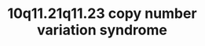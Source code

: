 ---
annotations:
- id: PW:0000013
  parent: disease pathway
  type: Pathway Ontology
  value: disease pathway
authors:
- Julivana
- Fehrhart
- Egonw
- AlexanderPico
communities:
- Diseases
- RareDiseases
description: 10q11.21q11.23 copy number variation (CNV) syndrome is a rare genetic
  disorder caused by a deletion or duplication of genetic material on chromosome 10.
last-edited: 2023-05-31
organisms:
- Homo sapiens
redirect_from:
- /index.php/Pathway:WP5352
- /instance/WP5352
- /instance/WP5352_r126540
revision: r126540
schema-jsonld:
- '@context': https://schema.org/
  '@id': https://wikipathways.github.io/pathways/WP5352.html
  '@type': Dataset
  creator:
    '@type': Organization
    name: WikiPathways
  description: 10q11.21q11.23 copy number variation (CNV) syndrome is a rare genetic
    disorder caused by a deletion or duplication of genetic material on chromosome
    10.
  keywords:
  - (R)-N6-(S8-succinyldihydrolipoyl)-L-lysine residue
  - (R)-N6-lipoyl-L-lysine residue
  - 2-oxoglutarate
  - 3-Oxoacyl-CoA
  - A1CF
  - ABL1
  - ACAA2
  - ADP
  - ADP-D-ribose
  - AGAP6
  - ALPL
  - APEX2
  - APOBEC1
  - ASAH2
  - ASAH2B
  - ATP
  - Acetyl CoA
  - Acetylcholine
  - Acyl-CoA
  - BGLAP
  - BMP2
  - BMPR1A
  - BMPR1B
  - C10orf53
  - CALR
  - CAPZA1
  - CAPZA2
  - CCDC167
  - CCDC53
  - CEP164
  - CHAT
  - CHRNA5
  - CNTRL
  - CO2
  - CREB1
  - CYP2E1
  - Choline
  - CoA
  - D-ribose 5-phosphate
  - DDX17
  - DDX5
  - DDX58 (RIG-I)
  - DLD
  - DLST
  - DLX5
  - DNM1L
  - DRGX
  - ERCC5
  - ERCC6
  - FAM124A
  - FBF1
  - FKBP15
  - FUS
  - Fatty acid
  - GDF5
  - GDI1
  - GDP
  - GTP
  - H+
  - H2O
  - HBS1L
  - ITPR1
  - JUN
  - KIAA0196
  - KIAA1033
  - L-seryl-[protein]
  - LRRK2
  - MAGED1
  - MCM2
  - MCM3
  - MCM4
  - MCM5
  - MCM6
  - MCM7
  - MFF
  - MRVI1
  - MSX2
  - MUSK
  - MYH1
  - MYH3
  - MYH4
  - MYH7
  - N-acylsphing-4-enine
  - NEO1
  - NKX3-1
  - NOG
  - NUDT5
  - O-phospho-L-seryl-[protein]
  - OFD1
  - OGDHL
  - PARD3
  - PARG
  - PARP1
  - PARP2
  - PARP3
  - PARP4
  - PCNA
  - PDE5A
  - PRKD2
  - PRKG1
  - PSMG2
  - PSMG3
  - Phosphate
  - RAB11A
  - RAB3A
  - RAB4A
  - RAB5A
  - RAB8A
  - RAP1A
  - RAP1B
  - RAP2A
  - RAP2B
  - RGMB
  - SEC14L1
  - SGMS1
  - SGMS1-AS1
  - SLC16A11
  - SLC18A3
  - SMAD1
  - SMAD5
  - SSB
  - SUPT16H
  - SYNCRIP
  - Sphing-4-enine
  - TIMM23B
  - VIRMA
  - VPS26A
  - VPS35
  - WASH1
  - WASHC2A
  - XRCC5
  - XRCC6
  - ZNF646
  - '[(1''''Ã¢â€ â€™2'')-ADP-ÃŽÂ±-D-ribose](n)'
  - '[(1''''Ã¢â€ â€™2'')-ADP-ÃŽÂ±-D-ribose](nÃ¢Ë†â€™1)'
  - ceramide (CER)
  - ceramide phosphocholine (sphingomyelin, SM)
  - diacylglycerol (DAG)
  - diphosphate
  - phosphatidylcholine (PC)
  - pyruvate
  license: CC0
  name: 10q11.21q11.23 copy number variation syndrome
seo: CreativeWork
title: 10q11.21q11.23 copy number variation syndrome
wpid: WP5352
---